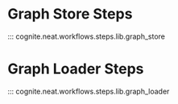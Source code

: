 # Graph Store Steps
::: cognite.neat.workflows.steps.lib.graph_store
<!-- # Graph Extractor Steps
::: cognite.neat.workflows.steps.lib.graph_extractor -->
# Graph Loader Steps
::: cognite.neat.workflows.steps.lib.graph_loader

<!-- # Graph Transformer Steps
::: cognite.neat.workflows.steps.lib.graph_transformer -->

